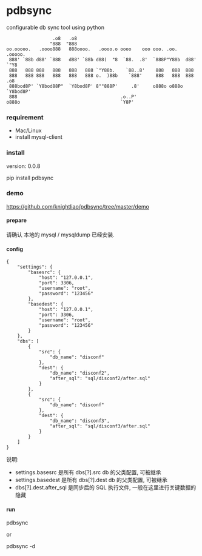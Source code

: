 # pdbsync
configurable db sync tool using python

                     .o8   .o8
                    "888  "888
    oo.ooooo.   .oooo888   888oooo.   .oooo.o oooo    ooo ooo. .oo.    .ooooo.
     888' `88b d88' `888   d88' `88b d88(  "8  `88.  .8'  `888P"Y88b  d88' `"Y8
     888   888 888   888   888   888 `"Y88b.    `88..8'    888   888  888
     888   888 888   888   888   888 o.  )88b    `888'     888   888  888   .o8
     888bod8P' `Y8bod88P"  `Y8bod8P' 8""888P'     .8'     o888o o888o `Y8bod8P'
     888                                      .o..P'
    o888o                                     `Y8P'


### requirement

- Mac/Linux
- install mysql-client
    
### install

version: 0.0.8

pip install pdbsync

### demo 

https://github.com/knightliao/pdbsync/tree/master/demo

#### prepare

请确认 本地的 mysql / mysqldump 已经安装.

#### config

    {
        "settings": {
            "basesrc": {
                "host": "127.0.0.1",
                "port": 3306,
                "username": "root",
                "password": "123456"
            },
            "basedest": {
                "host": "127.0.0.1",
                "port": 3306,
                "username": "root",
                "password": "123456"
            }
        },
        "dbs": [
            {
                "src": {
                    "db_name": "disconf"
                },
                "dest": {
                    "db_name": "disconf2",
                    "after_sql": "sql/disconf2/after.sql"
                }
            },
            {
                "src": {
                    "db_name": "disconf"
                },
                "dest": {
                    "db_name": "disconf3",
                    "after_sql": "sql/disconf3/after.sql"
                }
            }
        ]
    }
    
说明:

- settings.basesrc 是所有 dbs[?].src db 的父类配置, 可被继承
- settings.basedest 是所有 dbs[?].dest db 的父类配置, 可被继承
- dbs[?].dest.after_sql 是同步后的 SQL 执行文件, 一般在这里进行关键数据的隐藏
    
#### run 

pdbsync

or 

pdbsync -d

